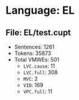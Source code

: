 Language: EL
============

## File: EL/test.cupt
* Sentences: 1261
* Tokens: 35873
* Total VMWEs: 501
  * `LVC.cause`: 11
  * `LVC.full`: 308
  * `MVC`: 2
  * `VID`: 169
  * `VPC.full`: 11

